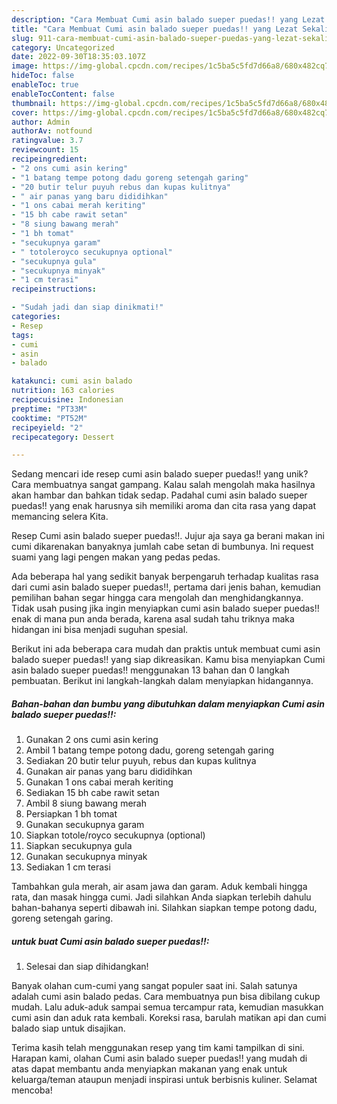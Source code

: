 ```yaml
---
description: "Cara Membuat Cumi asin balado sueper puedas!! yang Lezat Sekali"
title: "Cara Membuat Cumi asin balado sueper puedas!! yang Lezat Sekali"
slug: 911-cara-membuat-cumi-asin-balado-sueper-puedas-yang-lezat-sekali
category: Uncategorized
date: 2022-09-30T18:35:03.107Z
image: https://img-global.cpcdn.com/recipes/1c5ba5c5fd7d66a8/680x482cq70/cumi-asin-balado-sueper-puedas-foto-resep-utama.jpg
hideToc: false
enableToc: true
enableTocContent: false
thumbnail: https://img-global.cpcdn.com/recipes/1c5ba5c5fd7d66a8/680x482cq70/cumi-asin-balado-sueper-puedas-foto-resep-utama.jpg
cover: https://img-global.cpcdn.com/recipes/1c5ba5c5fd7d66a8/680x482cq70/cumi-asin-balado-sueper-puedas-foto-resep-utama.jpg
author: Admin
authorAv: notfound
ratingvalue: 3.7
reviewcount: 15
recipeingredient:
- "2 ons cumi asin kering"
- "1 batang tempe potong dadu goreng setengah garing"
- "20 butir telur puyuh rebus dan kupas kulitnya"
- " air panas yang baru dididihkan"
- "1 ons cabai merah keriting"
- "15 bh cabe rawit setan"
- "8 siung bawang merah"
- "1 bh tomat"
- "secukupnya garam"
- " totoleroyco secukupnya optional"
- "secukupnya gula"
- "secukupnya minyak"
- "1 cm terasi"
recipeinstructions:

- "Sudah jadi dan siap dinikmati!"
categories:
- Resep
tags:
- cumi
- asin
- balado

katakunci: cumi asin balado 
nutrition: 163 calories
recipecuisine: Indonesian
preptime: "PT33M"
cooktime: "PT52M"
recipeyield: "2"
recipecategory: Dessert

---
```





Sedang mencari ide resep cumi asin balado sueper puedas!! yang unik? Cara membuatnya sangat gampang. Kalau salah mengolah maka hasilnya akan hambar dan bahkan tidak sedap. Padahal cumi asin balado sueper puedas!! yang enak harusnya sih memiliki aroma dan cita rasa yang dapat memancing selera Kita.





Resep Cumi asin balado sueper puedas!!. Jujur aja saya ga berani makan ini cumi dikarenakan banyaknya jumlah cabe setan di bumbunya. Ini request suami yang lagi pengen makan yang pedas pedas.

Ada beberapa hal yang sedikit banyak berpengaruh terhadap kualitas rasa dari cumi asin balado sueper puedas!!, pertama dari jenis bahan, kemudian pemilihan bahan segar hingga cara mengolah dan menghidangkannya. Tidak usah pusing jika ingin menyiapkan cumi asin balado sueper puedas!! enak di mana pun anda berada, karena asal sudah tahu triknya maka hidangan ini bisa menjadi suguhan spesial.






Berikut ini ada beberapa cara mudah dan praktis untuk membuat cumi asin balado sueper puedas!! yang siap dikreasikan. Kamu bisa menyiapkan Cumi asin balado sueper puedas!! menggunakan 13 bahan dan 0 langkah pembuatan. Berikut ini langkah-langkah dalam menyiapkan hidangannya.

<!--inarticleads1-->

##### Bahan-bahan dan bumbu yang dibutuhkan dalam menyiapkan Cumi asin balado sueper puedas!!:

1. Gunakan 2 ons cumi asin kering
1. Ambil 1 batang tempe potong dadu, goreng setengah garing
1. Sediakan 20 butir telur puyuh, rebus dan kupas kulitnya
1. Gunakan  air panas yang baru dididihkan
1. Gunakan 1 ons cabai merah keriting
1. Sediakan 15 bh cabe rawit setan
1. Ambil 8 siung bawang merah
1. Persiapkan 1 bh tomat
1. Gunakan secukupnya garam
1. Siapkan  totole/royco secukupnya (optional)
1. Siapkan secukupnya gula
1. Gunakan secukupnya minyak
1. Sediakan 1 cm terasi


Tambahkan gula merah, air asam jawa dan garam. Aduk kembali hingga rata, dan masak hingga cumi. Jadi silahkan Anda siapkan terlebih dahulu bahan-bahanya seperti dibawah ini. Silahkan siapkan tempe potong dadu, goreng setengah garing. 

<!--inarticleads2-->

#####  untuk buat Cumi asin balado sueper puedas!!:


1. Selesai dan siap dihidangkan!

Banyak olahan cum-cumi yang sangat populer saat ini. Salah satunya adalah cumi asin balado pedas. Cara membuatnya pun bisa dibilang cukup mudah. Lalu aduk-aduk sampai semua tercampur rata, kemudian masukkan cumi asin dan aduk rata kembali. Koreksi rasa, barulah matikan api dan cumi balado siap untuk disajikan. 

Terima kasih telah menggunakan resep yang tim kami tampilkan di sini. Harapan kami, olahan Cumi asin balado sueper puedas!! yang mudah di atas dapat membantu anda menyiapkan makanan yang enak untuk keluarga/teman ataupun menjadi inspirasi untuk berbisnis kuliner. Selamat mencoba!
